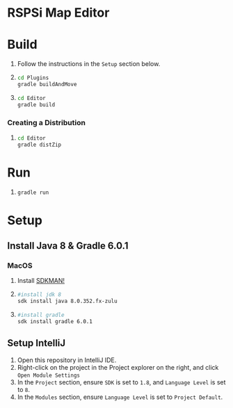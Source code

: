 # RSPSi Map Editor
# Build
1. Follow the instructions in the `Setup` section below.
2. ```bash
   cd Plugins
   gradle buildAndMove
   ```
3. ```bash
   cd Editor
   gradle build
   ```
   
### Creating a Distribution
1. ```bash
   cd Editor
   gradle distZip
   ```
# Run
1. ```bash
   gradle run
   ```
# Setup
## Install Java 8 & Gradle 6.0.1
### MacOS
1. Install [SDKMAN!](https://sdkman.io/)
2. ```bash
   #install jdk 8
   sdk install java 8.0.352.fx-zulu
   ```
3. ```bash
   #install gradle
   sdk install gradle 6.0.1
   ```
## Setup IntelliJ
1. Open this repository in IntelliJ IDE.
2. Right-click on the project in the Project explorer on the right, and click `Open Module Settings`
3. In the `Project` section, ensure `SDK` is set to `1.8`, and `Language Level` is set to `8`.
4. In the `Modules` section, ensure `Language Level` is set to `Project Default`.


   
   

